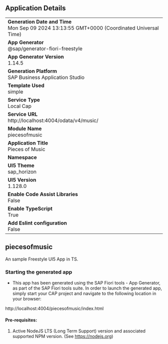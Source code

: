 ## Application Details
|               |
| ------------- |
|**Generation Date and Time**<br>Mon Sep 09 2024 13:13:55 GMT+0000 (Coordinated Universal Time)|
|**App Generator**<br>@sap/generator-fiori-freestyle|
|**App Generator Version**<br>1.14.5|
|**Generation Platform**<br>SAP Business Application Studio|
|**Template Used**<br>simple|
|**Service Type**<br>Local Cap|
|**Service URL**<br>http://localhost:4004/odata/v4/music/|
|**Module Name**<br>piecesofmusic|
|**Application Title**<br>Pieces of Music|
|**Namespace**<br>|
|**UI5 Theme**<br>sap_horizon|
|**UI5 Version**<br>1.128.0|
|**Enable Code Assist Libraries**<br>False|
|**Enable TypeScript**<br>True|
|**Add Eslint configuration**<br>False|

## piecesofmusic

An sample Freestyle UI5 App in TS.

### Starting the generated app

-   This app has been generated using the SAP Fiori tools - App Generator, as part of the SAP Fiori tools suite.  In order to launch the generated app, simply start your CAP project and navigate to the following location in your browser:

http://localhost:4004/piecesofmusic/index.html

#### Pre-requisites:

1. Active NodeJS LTS (Long Term Support) version and associated supported NPM version.  (See https://nodejs.org)


